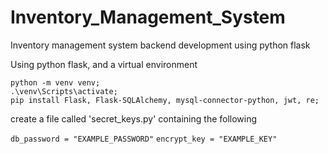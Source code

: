 # Inventory_Management_System
Inventory management system backend development using python flask

Using python flask, and a virtual environment
```
python -m venv venv;
.\venv\Scripts\activate;
pip install Flask, Flask-SQLAlchemy, mysql-connector-python, jwt, re;
```

create a file called 'secret_keys.py' containing the following

`db_password = "EXAMPLE_PASSWORD"`
`encrypt_key = "EXAMPLE_KEY"`